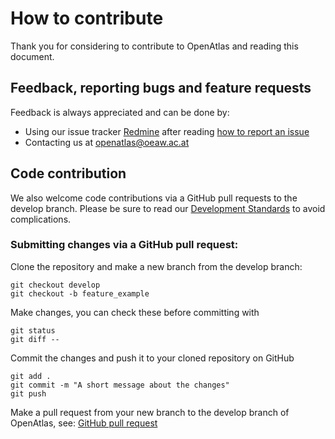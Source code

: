# How to contribute

Thank you for considering to contribute to OpenAtlas and reading this document.

## Feedback, reporting bugs and feature requests

Feedback is always appreciated and can be done by:

* Using our issue tracker
  [Redmine](https://redmine.openaltas.eu/wiki/uni) after reading
  [how to report an issue](https://redmine.openatlas.eu/projects/uni/wiki/Issues_howto)
* Contacting us at <openatlas@oeaw.ac.at>

## Code contribution

We also welcome code contributions via a GitHub pull requests to the develop
branch. Please be sure to read our
[Development Standards](https://redmine.openatlas.eu/projects/uni/wiki/Standards)
to avoid complications.

### Submitting changes via a GitHub pull request:

Clone the repository and make a new branch from the develop branch:

    git checkout develop
    git checkout -b feature_example

Make changes, you can check these before committing with

    git status
    git diff --

Commit the changes and push it to your cloned repository on GitHub

    git add .
    git commit -m "A short message about the changes"
    git push

Make a pull request from your new branch to the develop branch of OpenAtlas,
see: [GitHub pull request](https://docs.github.com/en/pull-requests/collaborating-with-pull-requests/proposing-changes-to-your-work-with-pull-requests/creating-a-pull-request)

